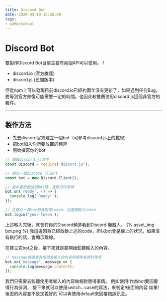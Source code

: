 ```yaml
---
title: Discord Bot
date: 2020-03-10 15:26:09
tags:
- w3HexSchool
---
```


# Discord Bot
要製作Discord Bot目前主要有兩個API可以使用。
f
* discord.io (官方維護)
* discord.js (民間版本)

但從npm上可以發現目前discord.io已經約兩年沒有更新了，如果遇到任何Bug，要等到官方修復可能需要一定的時間。也因此較推薦使用discord.js這個非官方的套件。

---

## 製作方法

* 先去discord官方建立一個bot（可參考discord.js上的[教學](https://discordjs.guide/preparations/setting-up-a-bot-application.html#creating-your-bot))
* 把bot加入你所要放置的頻道
* 開始撰寫你的bot
```JavaScript
// 讀取discord.js套件
const Discord = require('discord.js');

// 建立一個Discord client
const bot = new Discord.Client();

// 當你要啟動這個bot時，會執行的事情
bot.on('ready', () => {
  console.log('Ready!');
});

// 在建立一個bot時會取得token，這邊要輸入token
bot.login('your-token');
```

上述輸入完後，就會在你的Discord頻道看到Discord 機器人。
{% asset_img bot.png %}
我這邊因為已經啟動上述的code，所以bot會是線上的狀況，如果沒有執行的話，會顯示離線。

在建立完bot之後，接下來就是要開始監聽輸入的內容。
```JavaScript
// message裡面會有使用者輸入的內容和使用者資料等等
bot.on('message', message => {
  console.log(message.content);
});
```
我們只需要去監聽使用者輸入的內容做相對應得事情。
例如使用!作為bot要回覆得行為偵測，
接下來就可以使用switch...case的寫法，來判定!後面的內容
如果!後面的內容並不是定義好的
可以再使用default來回覆錯誤訊息。

